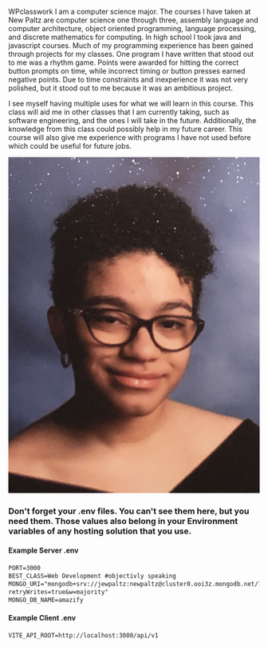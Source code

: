WPclasswork
I am a computer science major. The courses I have taken at New Paltz are computer science one through three, assembly language and computer architecture, object oriented programming, language processing, and discrete mathematics for computing. In high school I took java and javascript courses. Much of my programming experience has been gained through projects for my classes. One program I have written that stood out to me was a rhythm game. Points were awarded for hitting the correct button prompts on time, while incorrect timing or button presses earned negative points. Due to time constraints and inexperience it was not very polished, but it stood out to me because it was an ambitious project.

I see myself having multiple uses for what we will learn in this course. This class will aid me in other classes that I am currently taking, such as software engineering, and the ones I will take in the future. Additionally, the knowledge from this class could possibly help in my future career. This course will also give me experience with programs I have not used before which could be useful for future jobs.

![alt text](https://github.com/SyHe4/WPclasswork/blob/main/image0.jpg)


### Don't forget your .env files. You can't see them here, but you need them. Those values also belong in your Environment variables of any hosting solution that you use.

#### Example Server .env
```
PORT=3000
BEST_CLASS=Web Development #objectivly speaking
MONGO_URI="mongodb+srv://jewpaltz:newpaltz@cluster0.ooi3z.mongodb.net/?retryWrites=true&w=majority"
MONGO_DB_NAME=amazify
```

#### Example Client .env
```
VITE_API_ROOT=http://localhost:3000/api/v1
```